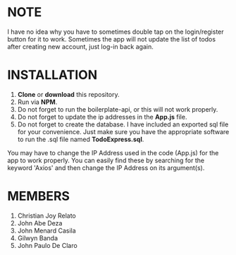 # NOTE
I have no idea why you have to sometimes double tap on the login/register button for it to work. Sometimes the app will not update the list of todos after creating new account, just log-in back again.

# INSTALLATION
1. <b>Clone</b> or <b>download</b> this repository. 
2. Run via <b>NPM</b>. 
3. Do not forget to run the boilerplate-api, or this will not work properly. 
4. Do not forget to update the ip addresses in the <b>App.js</b> file.
5. Do not forget to create the database. I have included an exported sql file for your convenience. Just make sure you have the appropriate software to run the .sql file named <b>TodoExpress.sql</b>.

You may have to change the IP Address used in the code (App.js) for the app to work properly. You can easily find these by searching for the keyword 'Axios' and then change the IP Address on its argument(s).

# MEMBERS
1. Christian Joy Relato
2. John Abe Deza
3. John Menard Casila
4. Gilwyn Banda
5. John Paulo De Claro
